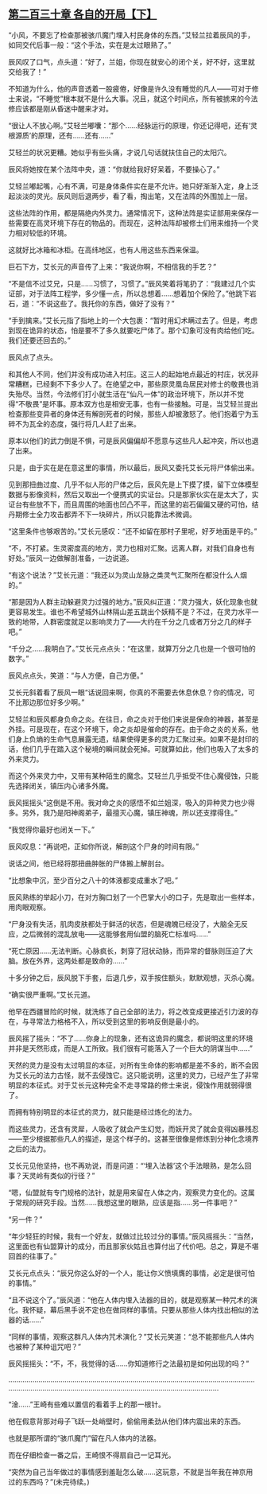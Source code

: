 ## [第二百三十章 各自的开局【下】](https://www.xxbiquge.com/11_11207/9172297.html)


  “小风，不要忘了检查那被骇爪魔门埋入村民身体的东西。”艾轻兰拉着辰风的手，如同交代后事一般：“这个手法，实在是太过眼熟了。”

  辰风叹了口气，点头道：“好了，兰姐，你现在就安心的闭个关，好不好，这里就交给我了！”

  不知道为什么，他的声音透着一股疲倦，好像是许久没有睡觉的凡人——可对于修士来说，“不睡觉”根本就不是什么大事。况且，就这个时间点，所有被掳来的今法修应该都是刚从昏迷中醒来才对。

  “很让人不放心啊。”艾轻兰嘟囔：“那个……经脉运行的原理，你还记得吧，还有‘灵根源质’的原理，还有……还有……”

  艾轻兰的状况更糟。她似乎有些头痛，才说几句话就扶住自己的太阳穴。

  辰风将她按在某个法阵中央，道：“你就给我好好呆着，不要操心了。”

  艾轻兰嘟起嘴，心有不满，可是身体条件实在是不允许。她只好渐渐入定，身上泛起淡淡的灵光。辰风则后退两步，看了看，掏出笔，又在法阵的外围加上一层。

  这些法阵的作用，都是隔绝内外灵力。通常情况下，这种法阵是实证部用来保存一些需要在高灵环境下存在的物品的。而现在，这种法阵却被修士们用来维持一个灵力相对较低的环境。

  这就好比冰箱和冰柜。在高纬地区，也有人用这些东西来保温。

  巨石下方，艾长元的声音传了上来：“我说你啊，不相信我的手艺？”

  “不是信不过艾兄，只是……习惯了，习惯了。”辰风笑着将笔扔了：“我建过几个实证部，对于法阵工程学，多少懂一点，所以总想着……想着加个保险了。”他跳下岩石，道：“不说这些了。我托你的东西，做好了没有？”

  “手到擒来。”艾长元指了指地上的一个大包裹：“暂时用幻术瞒过去了。但是，考虑到现在诡异的状态，怕是要不了多久就要吃尸体了。那个幻象可没有肉给他们吃。我们还要还回去的。”

  辰风点了点头。

  和其他人不同，他们并没有成功进入村庄。这三人的起始地点最近的村庄，状况非常糟糕，已经剩不下多少人了。在绝望之中，那些原灵凰岛居民对修士的敬畏也消失殆尽。当然，今法修们打小就生活在“仙凡一体”的政治环境下，所以并不觉得“不敬畏”是坏事。原本双方也是相安无事，也有一些接触。可是，当艾轻兰提出检查那些变异者的身体还有解剖死者的时候，那些人却被激怒了。他们抱着宁为玉碎不为瓦全的态度，强行将几人赶了出来。

  原本以他们的武力倒是不惧，可是辰风偏偏却不愿意与这些凡人起冲突，所以也退了出来。

  只是，由于实在是在意这里的事情，所以最后，辰风又委托艾长元将尸体偷出来。

  见到那扭曲过度、几乎不似人形的尸体之后，辰风先是上下摸了摸，留下立体模型数据与影像资料，然后又取出一个便携式的实证台。只是那家伙实在是太大了，实证台有些放不下，而且周围的地面也凹凸不平，而这里的岩石偏偏又硬的可怕，结丹期修士全力攻击都弄不下一块碎片，所以只能靠法术微调。

  “这里条件也够艰苦的。”艾长元感叹：“还不如留在那村子里呢，好歹地面是平的。”

  “不，不打紧。生灵密度高的地方，灵力也相对汇聚。远离人群，对我们自身也有好处。”辰风一边做解剖准备，一边说道。

  “有这个说法？”艾长元道：“我还以为灵山龙脉之类灵气汇聚所在都没什么人烟的。”

  “那是因为人群主动躲避灵力过强的地方。”辰风纠正道：“灵力强大，妖化现象也就更容易发生。谁也不希望城外山林隔山差五跳出个妖精不是？不过，在灵力水平一致的地带，人群密度就足以影响灵力了——大约在千分之几或者万分之几的样子吧。”

  “千分之……我明白了。”艾长元点点头：“在这里，就算万分之几也是一个很可怕的数字。”

  辰风点点头，笑道：“与人方便，自己方便。”

  艾长元斜着看了辰风一眼“话说回来啊，你真的不需要去休息休息？你的情况，可不比那边那位好多少啊。”

  艾轻兰和辰风都身负命之炎。在往日，命之炎对于他们来说是保命的神器，甚至是外挂。可是现在，在这个环境下，命之炎却是催命的存在。由于命之炎的关系，他们身上负熵的生命气息展露无遗，结果使得更多的灵力汇聚过来。如果不是封印的话，他们几乎在踏入这个秘境的瞬间就会死掉。可就算如此，他们也吸入了太多的外来灵力。

  而这个外来灵力中，又带有某种陌生的魔念。艾轻兰几乎抵受不住心魔侵蚀，只能先选择闭关，镇压内心诸多外魔。

  辰风摇摇头“这倒是不用。我对命之炎的感悟不如兰姐深，吸入的异种灵力也少得多。另外，我乃是阳神阁弟子，最擅灭心魔，镇压神魂，所以还支撑得住。”

  “我觉得你最好也闭关一下。”

  辰风叹息：“再说吧，正如你所说，解剖这个尸身的时间有限。”

  说话之间，他已经将那扭曲肿胀的尸体搬上解剖台。

  “比想象中沉，至少百分之八十的体液都变成重水了吧。”

  辰风熟练的举起小刀，在对方胸口划了一个巴掌大小的口子，先是取出一些样本，用肉眼观察。

  “尸身没有失活，肌肉皮肤都处于鲜活的状态，但是魂魄已经没了，大脑全无反应，之后微弱的混乱放电——这能够套用仙盟的脑死亡标准吗……”

  “死亡原因……无法判断。心脉疯长，刺穿了冠状动脉，而异常的督脉则压迫了大脑。放在外界，这两处都是致命的……”

  十多分钟之后，辰风脱下手套，后退几步，双手按住额头，默默观想，灭杀心魔。

  “确实很严重啊。”艾长元道。

  他早在西疆冒险的时候，就洗练了自己全部的法力，将之改变成更接近引力波的存在，与寻常法力格格不入，所以受到这里的影响反倒是最小的。

  辰风摇了摇头：“不了……你身上的现象，还有这诡异的魔念，都说明这里的环境并非是天然形成，而是人工所致。我们很有可能落入了一个巨大的阴谋当中……”

  天然的灵力是没有太过明显的本征，对所有生命体的影响都是差不多的，断不会因为艾长元的法力古怪，就不去侵蚀它。这只能说明，这里的灵力，已经产生了非常明显的本征式。对于艾长元这种完全不走寻常路的修士来说，侵蚀作用就弱得很了。

  而拥有特别明显的本征式的灵力，就只能是经过炼化的法力。

  而这些灵力，还含有灵犀，人吸收了就会产生幻觉，而妖开灵了就会变得凶暴残忍——至少根据那些凡人的描述，是这个样子的。这甚至很像是修炼到分神化念境界之后的法力。

  艾长元见他坚持，也不再劝说，而是问道：“‘埋入法器’这个手法眼熟，是怎么回事？天灵岭有类似的行径？”

  “嗯，仙盟就有专门规格的法针，就是用来留在人体之内，观察灵力变化的。这属于常规的研究手段。当然……我想这里的眼熟，应该是指……另一件事吧？”

  “另一件？”

  “年少轻狂的时候，我有一个好友，就做过比较过分的事情。”辰风摇摇头：“当然，这里面也有仙盟算计的成分，而且那家伙姑且也算付出了代价吧。总之，算是不堪回首的往事了。”

  艾长元点点头：“辰兄你这么好的一个人，能让你义愤填膺的事情，必定是很可怕的事情。”

  “且不说这个了。”辰风道：“他在人体内埋入法器的目的，就是观察某一种咒术的演化。我怀疑，幕后黑手说不定也在做同样的事情。只要从那些人体内找出相似的法器的话……”

  “同样的事情，观察这群凡人体内咒术演化？”艾长元笑道：“总不能那些凡人体内也被种了某种诅咒吧？”

  辰风摇摇头：“不，不，我觉得的话……你知道修行之法最初是如何出现的吗？”

  …………………………………………………………………………………………………………………………………………………………………………………………………………

  “淦……”王崎有些难以置信的看着手上的那一根针。

  他在假意背那对母子飞跃一处峭壁时，偷偷用柔劲从他们体内震出来的东西。

  也就是那所谓的“骇爪魔门”留在凡人体内的法器。

  而在仔细检查一番之后，王崎恨不得扇自己一记耳光。

  “突然为自己当年做过的事情感到羞耻怎么破……这玩意，不就是当年我在神京用过的东西吗？”(未完待续。)
